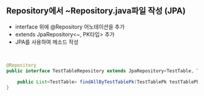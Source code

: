 <!-- --- --><!-- title: 05. Repository에서 java파일 생성 --><!-- updated: 2023-01-06 08:09:35Z --><!-- created: 2022-12-08 06:18:49Z --><!-- latitude: 37.26357270 --><!-- longitude: 127.02860090 --><!-- altitude: 0.0000 --><!-- --- -->## Repository에서 ~Repository.java파일 작성 (JPA)- interface 위에 @Repository 어노테이션을 추가- extends JpaRepository<~, PK타입> 추가- JPA를 사용하여 메소드 작성<br>```java@Repositorypublic interface TestTableRepository extends JpaRepository<TestTable, TestTablePk> {		public List<TestTable> findAllByTestTablePk(TestTablePk testTablePk);}```
